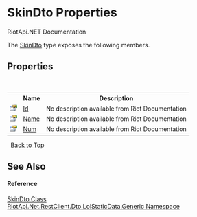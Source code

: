 # SkinDto Properties
RiotApi.NET Documentation 

The <a href="ea9ab2f9-1472-6a73-3322-26e0c8a31bce">SkinDto</a> type exposes the following members.


## Properties
&nbsp;<table><tr><th></th><th>Name</th><th>Description</th></tr><tr><td>![Public property](media/pubproperty.gif "Public property")</td><td><a href="195aceca-75ab-77b9-c6b5-1062673fdb96">Id</a></td><td>
No description available from Riot Documentation</td></tr><tr><td>![Public property](media/pubproperty.gif "Public property")</td><td><a href="253d1b80-a1e1-dd9d-1dfa-0de153736d1f">Name</a></td><td>
No description available from Riot Documentation</td></tr><tr><td>![Public property](media/pubproperty.gif "Public property")</td><td><a href="a51f5625-d166-cda3-8fb5-13b59c6cc3c8">Num</a></td><td>
No description available from Riot Documentation</td></tr></table>&nbsp;
<a href="#skindto-properties">Back to Top</a>

## See Also


#### Reference
<a href="ea9ab2f9-1472-6a73-3322-26e0c8a31bce">SkinDto Class</a><br /><a href="304beb8e-603a-7dd9-9522-85c438524038">RiotApi.Net.RestClient.Dto.LolStaticData.Generic Namespace</a><br />